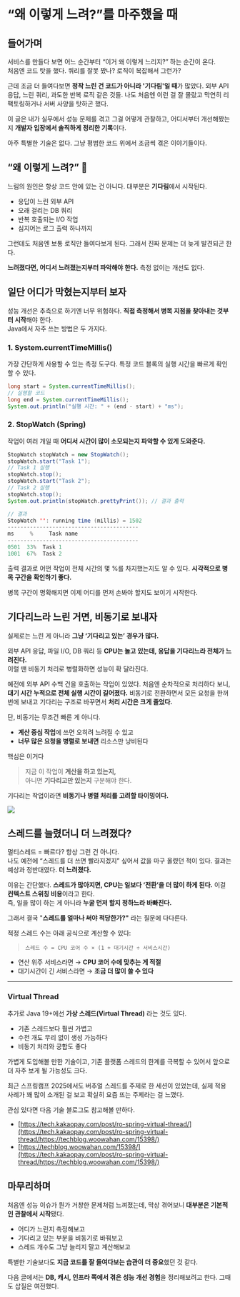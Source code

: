 # “왜 이렇게 느려?”를 마주했을 때

## 들어가며

서비스를 만들다 보면 어느 순간부터 “이거 왜 이렇게 느리지?” 하는 순간이 온다.\
처음엔 코드 탓을 했다. 쿼리를 잘못 짰나? 로직이 복잡해서 그런가?

근데 조금 더 들여다보면 **정작 느린 건 코드가 아니라 '기다림'일 때**가 많았다. 외부 API 응답, 느린 쿼리, 과도한 반복 로직 같은 것들. 나도 처음엔 이런 걸 잘 몰랐고 막연히 리팩토링하거나 서버 사양을 탓하곤 했다.

이 글은 내가 실무에서 성능 문제를 겪고 그걸 어떻게 관찰하고, 어디서부터 개선해봤는지 **개발자 입장에서 솔직하게 정리한 기록**이다.

아주 특별한 기술은 없다. 그냥 평범한 코드 위에서 조금씩 겪은 이야기들이다.

## “왜 이렇게 느려?” 🤯

느림의 원인은 항상 코드 안에 있는 건 아니다. 대부분은 **기다림**에서 시작된다.

* 응답이 느린 외부 API
* 오래 걸리는 DB 쿼리
* 반복 호출되는 I/O 작업
* 심지어는 로그 출력 하나까지

그런데도 처음엔 보통 로직만 들여다보게 된다. 그래서 진짜 문제는 더 늦게 발견되곤 한다.

**느려졌다면, 어디서 느려졌는지부터 파악해야 한다.** 측정 없이는 개선도 없다.

## 일단 어디가 막혔는지부터 보자

성능 개선은 추측으로 하기엔 너무 위험하다. **직접 측정해서 병목 지점을 찾아내는 것부터 시작**해야 한다.\
Java에서 자주 쓰는 방법은 두 가지다.

### **1. System.currentTimeMillis()**

가장 간단하게 사용할 수 있는 측정 도구다. 특정 코드 블록의 실행 시간을 빠르게 확인할 수 있다.

```java
long start = System.currentTimeMillis();
// 실행할 코드
long end = System.currentTimeMillis();
System.out.println("실행 시간: " + (end - start) + "ms");
```

### **2. StopWatch (Spring)**

작업이 여러 개일 때 **어디서 시간이 많이 소모되는지 파악할 수 있게 도와준다.**

```java
StopWatch stopWatch = new StopWatch();
stopWatch.start("Task 1");
// Task 1 실행
stopWatch.stop();
stopWatch.start("Task 2");
// Task 2 실행
stopWatch.stop();
System.out.println(stopWatch.prettyPrint()); // 결과 출력

// 결과
StopWatch '': running time (millis) = 1502
-----------------------------------------
ms     %     Task name
-----------------------------------------
0501  33%  Task 1
1001  67%  Task 2
```

출력 결과로 어떤 작업이 전체 시간의 몇 %를 차지했는지도 알 수 있다. **시각적으로 병목 구간을 확인하기 좋다.**

병목 구간이 명확해지면 이제 어디를 먼저 손봐야 할지도 보이기 시작한다.

## 기다리느라 느린 거면, 비동기로 보내자

실제로는 느린 게 아니라 **그냥 ‘기다리고 있는’ 경우가 많다.**

외부 API 응답, 파일 I/O, DB 쿼리 등 **CPU는 놀고 있는데, 응답을 기다리느라 전체가 느려진다.**\
이럴 땐 비동기 처리로 병렬화하면 성능이 확 달라진다.

예전에 외부 API 수백 건을 호출하는 작업이 있었다. 처음엔 순차적으로 처리하다 보니, **대기 시간 누적으로 전체 실행 시간이 길어졌다.** 비동기로 전환하면서 모든 요청을 한꺼번에 보내고 기다리는 구조로 바꾸면서 **처리 시간은 크게 줄었다.**

단, 비동기는 무조건 빠른 게 아니다.

* **계산 중심 작업**에 쓰면 오히려 느려질 수 있고
* **너무 많은 요청을 병렬로 보내면** 리소스만 낭비된다

핵심은 이거다

> 지금 이 작업이 **계산을 하고 있는지,**\
> 아니면 **기다리고만 있는지** 구분해야 한다.

기다리는 작업이라면 **비동기나 병렬 처리를 고려할 타이밍이다.**

![](https://velog.velcdn.com/images/sa46lll/post/5b65fa34-8843-445d-865e-3f1d4d45256f/image.png)

## 스레드를 늘렸더니 더 느려졌다?

멀티스레드 = 빠르다? 항상 그런 건 아니다.\
나도 예전에 “스레드를 더 쓰면 빨라지겠지” 싶어서 값을 마구 올렸던 적이 있다. 결과는 예상과 정반대였다. **더 느려졌다.**

이유는 간단했다. **스레드가 많아지면, CPU는 일보다 ‘전환’을 더 많이 하게 된다.** 이걸 **컨텍스트 스위칭 비용**이라고 한다.\
즉, 일을 많이 하는 게 아니라 **누굴 먼저 할지 정하느라 바빠진다.**

그래서 결국 "**스레드를 얼마나 써야 적당한가?"** 라는 질문에 다다른다.

적정 스레드 수는 아래 공식으로 계산할 수 있다:

> `스레드 수 = CPU 코어 수 × (1 + 대기시간 ÷ 서비스시간)`

* 연산 위주 서비스라면 → **CPU 코어 수에 맞추는 게 적절**
* 대기시간이 긴 서비스라면 → **조금 더 많이 쓸 수 있다**

***

### **Virtual Thread**

추가로 Java 19+에선 **가상 스레드(Virtual Thread)** 라는 것도 있다.

* 기존 스레드보다 훨씬 가볍고
* 수천 개도 무리 없이 생성 가능하다
* 비동기 처리와 궁합도 좋다

가볍게 도입해볼 만한 기술이고, 기존 플랫폼 스레드의 한계를 극복할 수 있어서 앞으로 더 자주 보게 될 가능성도 크다.

최근 스프링캠프 2025에서도 버추얼 스레드를 주제로 한 세션이 있었는데, 실제 적용 사례가 꽤 많이 소개된 걸 보고 확실히 요즘 뜨는 주제라는 걸 느꼈다.

관심 있다면 다음 기술 블로그도 참고해볼 만하다.

* [https://tech.kakaopay.com/post/ro-spring-virtual-thread/](https://tech.kakaopay.com/post/ro-spring-virtual-thread/https://techblog.woowahan.com/15398/)
* [https://techblog.woowahan.com/15398/](https://tech.kakaopay.com/post/ro-spring-virtual-thread/https://techblog.woowahan.com/15398/)

## 마무리하며

처음엔 성능 이슈가 뭔가 거창한 문제처럼 느껴졌는데, 막상 겪어보니 **대부분은 기본적인 관찰에서 시작**됐다.

* 어디가 느린지 측정해보고
* 기다리고 있는 부분을 비동기로 바꿔보고
* 스레드 개수도 그냥 늘리지 말고 계산해보고

특별한 기술보다도 **지금 코드를 잘 들여다보는 습관이 더 중요**했던 것 같다.

다음 글에서는 **DB, 캐시, 인프라 쪽에서 겪은 성능 개선 경험**을 정리해보려고 한다. 그때도 삽질은 여전했다.
